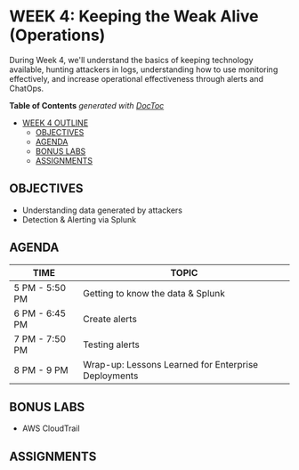 # WEEK 4: Keeping the Weak Alive (Operations)
During Week 4, we'll understand the basics of keeping technology available, hunting attackers in logs, understanding how to use monitoring effectively, and increase operational effectiveness through alerts and ChatOps.

<!-- START doctoc generated TOC please keep comment here to allow auto update -->
<!-- DON'T EDIT THIS SECTION, INSTEAD RE-RUN doctoc TO UPDATE -->
**Table of Contents**  *generated with [DocToc](https://github.com/thlorenz/doctoc)*

- [WEEK 4 OUTLINE](#week-4-outline)
  - [OBJECTIVES](#objectives)
  - [AGENDA](#agenda)
  - [BONUS LABS](#bonus-labs)
  - [ASSIGNMENTS](#assignments)

<!-- END doctoc generated TOC please keep comment here to allow auto update -->

## OBJECTIVES
- Understanding data generated by attackers
- Detection & Alerting via Splunk

## AGENDA
TIME | TOPIC
---|---
5 PM - 5:50 PM | Getting to know the data & Splunk
6 PM - 6:45 PM | Create alerts
7 PM - 7:50 PM | Testing alerts
8 PM - 9 PM | Wrap-up: Lessons Learned for Enterprise Deployments

## BONUS LABS
- AWS CloudTrail

## ASSIGNMENTS
